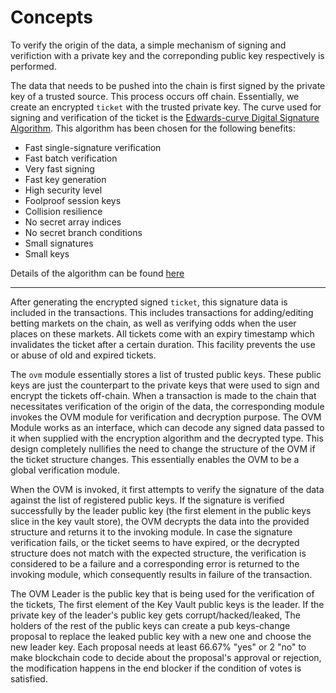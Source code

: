 # **Concepts**

To verify the origin of the data, a simple mechanism of signing and verifiction with a private key and the correponding public key respectively is performed.

The data that needs to be pushed into the chain is first signed by the private key of a trusted source. This process occurs off chain. Essentially, we create an encrypted `ticket` with the trusted private key. The curve used for signing and verification of the ticket is the [Edwards-curve Digital Signature Algorithm](https://en.wikipedia.org/wiki/EdDSA). This algorithm has been chosen for the following benefits:

- Fast single-signature verification
- Fast batch verification
- Very fast signing
- Fast key generation
- High security level
- Foolproof session keys
- Collision resilience
- No secret array indices
- No secret branch conditions
- Small signatures
- Small keys

Details of the algorithm can be found [here](https://ed25519.cr.yp.to/)

---

After generating the encrypted signed `ticket`, this signature data is included in the transactions. This includes transactions for adding/editing betting markets on the chain, as well as verifying odds when the user places on these markets. All tickets come with an expiry timestamp which invalidates the ticket after a certain duration. This facility prevents the use or abuse of old and expired tickets.

The `ovm` module essentially stores a list of trusted public keys. These public keys are just the counterpart to the private keys that were used to sign and encrypt the tickets off-chain. When a transaction is made to the chain that necessitates verification of the origin of the data, the corresponding module invokes the OVM module for verification and decryption purpose. The OVM Module works as an interface, which can decode any signed data passed to it when supplied with the encryption algorithm and the decrypted type. This design completely nullifies the need to change the structure of the OVM if the ticket structure changes. This essentially enables the OVM to be a global verification module.

When the OVM is invoked, it first attempts to verify the signature of the data against the list of registered public keys. If the signature is verified successfully by the leader public key (the first element in the public keys slice in the key vault store), the OVM decrypts the data into the provided structure and returns it to the invoking module. In case the signature verification fails, or the ticket seems to have expired, or the decrypted structure does not match with the expected structure, the verification is considered to be a failure and a corresponding error is returned to the invoking module, which consequently results in failure of the transaction.

The OVM Leader is the public key that is being used for the verification of the tickets, The first element of the Key Vault public keys is the leader. If the private key of the leader's public key gets corrupt/hacked/leaked, The holders of the rest of the public keys can create a pub keys-change proposal to replace the leaked public key with a new one and choose the new leader key. Each proposal needs at least 66.67% "yes" or 2 "no" to make blockchain code to decide about the proposal's approval or rejection, the modification happens in the end blocker if the condition of votes is satisfied.

